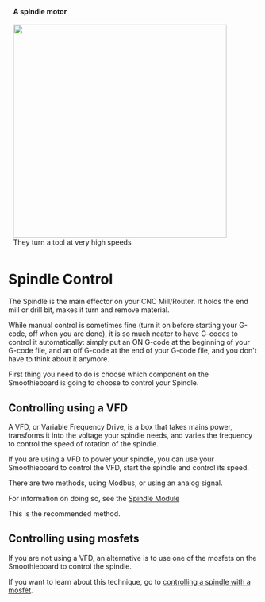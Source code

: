 
<div class='panel panel-default wrap_right' style='width:450px;padding:10px '>
<div class='panel-heading'><h4 class='panel-title'>A spindle motor</h4></div>
<img src='/images/external/http.www.automationtechnologiesinc.com.wp.content.uploads.2011.11.kl.2200.1024x1024.jpg' width='430px'><br/>
They turn a tool at very high speeds
</div>

# Spindle Control

The Spindle is the main effector on your CNC Mill/Router. It holds the end mill or drill bit, makes it turn and remove material.

While manual control is sometimes fine (turn it on before starting your G-code, off when you are done), it is so much neater to have G-codes to control it automatically: simply put an ON G-code at the beginning of your G-code file, and an off G-code at the end of your G-code file, and you don't have to think about it anymore.

First thing you need to do is choose which component on the Smoothieboard is going to choose to control your Spindle.

## Controlling using a VFD

A VFD, or Variable Frequency Drive, is a box that takes mains power, transforms it into the voltage your spindle needs, and varies the frequency to control the speed of rotation of the spindle.

If you are using a VFD to power your spindle, you can use your Smoothieboard to control the VFD, start the spindle and control its speed.

There are two methods, using Modbus, or using an analog signal.

For information on doing so, see the [Spindle Module](/spindle-module.md)

This is the recommended method.

## Controlling using mosfets

If you are not using a VFD, an alternative is to use one of the mosfets on the Smoothieboard to control the spindle.

If you want to learn about this technique, go to [controlling a spindle with a mosfet](/spindle-mosfet-control.md).
